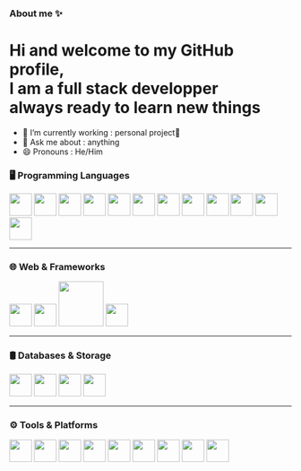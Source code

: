 ### About me ✨
# Hi and welcome to my GitHub profile,<br/>I am a full stack developper <br/>always ready to learn new things

- 🔭 I’m currently working : personal project🥋
- 💬 Ask me about : anything
- 😄 Pronouns : He/Him

### 🖥️ Programming Languages   
<p align="left">
  <img src="https://cdn.jsdelivr.net/gh/devicons/devicon/icons/python/python-original.svg" width="40px"/>
  <img src="https://icongr.am/devicon/c-original.svg" width="40px"/>
  <img src="https://cdn.jsdelivr.net/gh/devicons/devicon/icons/cplusplus/cplusplus-plain.svg" width="40px"/>
  <img src="https://icongr.am/devicon/csharp-original.svg" width="40px"/>
  <img src="https://cdn.jsdelivr.net/gh/devicons/devicon/icons/java/java-original.svg" width="40px"/>
  <img src="https://cdn.jsdelivr.net/gh/devicons/devicon@latest/icons/kotlin/kotlin-original.svg" width="40px"/>
  <img src="https://cdn.jsdelivr.net/gh/devicons/devicon/icons/ruby/ruby-plain.svg" width="40px"/>
  <img src="https://cdn.jsdelivr.net/gh/devicons/devicon@latest/icons/go/go-original.svg" width="40px"/>
  <img src="https://cdn.jsdelivr.net/gh/devicons/devicon@latest/icons/rust/rust-original.svg" width="40px"/>
  <img src="https://cdn.jsdelivr.net/gh/devicons/devicon@latest/icons/dart/dart-original.svg" width="40px"/>
  <img src="https://cdn.jsdelivr.net/gh/devicons/devicon@latest/icons/wasm/wasm-original-wordmark.svg" width="40px"/>
  <img src="https://cdn.jsdelivr.net/gh/devicons/devicon@latest/icons/typescript/typescript-original.svg" width="40px"/>
</p>

---

### 🌐 Web & Frameworks  
<p align="left">
  <img src="https://cdn.jsdelivr.net/gh/devicons/devicon/icons/react/react-original.svg" width="40px"/>
  <img src="https://cdn.jsdelivr.net/gh/devicons/devicon/icons/nextjs/nextjs-original.svg" width="40px"/>
  <img src="https://jakarta.ee/images/jakarta/jakarta-ee-logo-color.svg" width="80px"/>
  <img src="https://hono.dev/images/logo.svg" width="40px"/>
</p>

---

### 🛢️ Databases & Storage  
<p align="left">
  <img src="https://cdn.jsdelivr.net/gh/devicons/devicon@latest/icons/postgresql/postgresql-original.svg" width="40px"/>
  <img src="https://cdn.jsdelivr.net/gh/devicons/devicon@latest/icons/mongodb/mongodb-original.svg" width="40px"/>
  <img src="https://cdn.jsdelivr.net/gh/devicons/devicon@latest/icons/neo4j/neo4j-original.svg" width="40px"/>
  <img src="https://cdn.jsdelivr.net/gh/devicons/devicon@latest/icons/redis/redis-original.svg" width="40px"/>
</p>

---

### ⚙️ Tools & Platforms  
<p align="left">
  <img src="https://cdn.jsdelivr.net/gh/devicons/devicon@latest/icons/docker/docker-plain.svg" width="40px"/>
  <img src="https://cdn.jsdelivr.net/gh/devicons/devicon@latest/icons/kubernetes/kubernetes-original.svg" width="40px"/>
  <img src="https://cdn.jsdelivr.net/gh/devicons/devicon@latest/icons/githubactions/githubactions-original.svg" width="40px"/>
  <img src="https://cdn.jsdelivr.net/gh/devicons/devicon@latest/icons/unity/unity-original.svg" width="40px"/>
  <img src="https://cdn.jsdelivr.net/gh/devicons/devicon@latest/icons/sdl/sdl-original.svg" width="40px"/>
  <img src="https://cdn.jsdelivr.net/gh/devicons/devicon@latest/icons/arduino/arduino-original.svg" width="40px"/>
  <img src="https://cdn.jsdelivr.net/gh/devicons/devicon@latest/icons/embeddedc/embeddedc-original.svg" width="40px"/>
  <img src="https://cdn.jsdelivr.net/gh/devicons/devicon@latest/icons/gcc/gcc-line.svg" width="40px"/>
  <img src="https://cdn.jsdelivr.net/gh/devicons/devicon@latest/icons/neovim/neovim-original-wordmark.svg" width="40px"/>
  <img src="https://cdn.jsdelivr.net/gh/devicons/devicon@latest/icons/archlinux/archlinux-original.svg" width="40px/>
          
</p>
          


